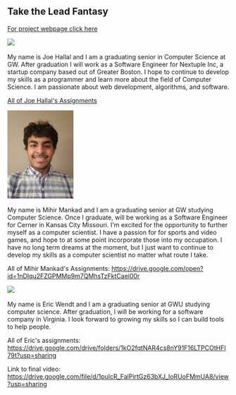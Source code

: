 ## Take the Lead Fantasy

[For project webpage click here](http://takethelead2.ngrok.io/)

![](https://media-exp1.licdn.com/dms/image/C4E03AQHZDBPfaEnOZQ/profile-displayphoto-shrink_200_200/0?e=1594252800&v=beta&t=-ERyMUQP6a6JX4arN3dHe0XB7GQib6brl1SGnlp28ik)

My name is Joe Hallal and I am a graduating senior in Computer Science at GW. After graduation I will work as a Software Engineer for Nextuple Inc, a startup company based out of Greater Boston. I hope to continue to develop my skills as a programmer and learn more about the field of Computer Science. I am passionate about web development, algorithms, and software. 

[All of Joe Hallal's Assignments](https://github.com/joehallal/TeamPage/tree/master/Joe_Hallal_Assignments)

![](https://github.com/joehallal/TeamPage/blob/master/mihir_profile.jpg?raw=true)

My name is Mihir Mankad and I am a graduating senior at GW studying Computer Science. Once I graduate,  will be working as a Software Engineer for Cerner in Kansas City Missouri. I'm excited for the opportunity to further myself as a computer scientist. I have a passion for for sports and video games, and hope to at some point incorporate those into my occupation. I have no long term dreams at the moment, but I just want to continue to develop my skills as a computer scientist no matter what route I take. 

All of Mihir Mankad's Assignments: https://drive.google.com/open?id=1nDIqu2FZGPMMp9m7QMhsTzFktCaei00r

![](https://media-exp1.licdn.com/dms/image/C5103AQG3-w3lSKasKg/profile-displayphoto-shrink_200_200/0?e=1594252800&v=beta&t=90oKX-bBOs9Q_5MSLx33jBrFEuHkRYksRpzxA8Mv9WU)

My name is Eric Wendt and I am a graduating senior at GWU studying computer science. After graduation, I will be working for a software company in Virginia. I look forward to growing my skills so I can build tools to help people. 

All of Eric's assignments:
https://drive.google.com/drive/folders/1kO2fqtNAR4cs8nY91F16LTPCOtHFI79t?usp=sharing

Link to final video:
https://drive.google.com/file/d/1pulcR_FalPirtGz63bXJ_IoRUoFMmUA8/view?usp=sharing
